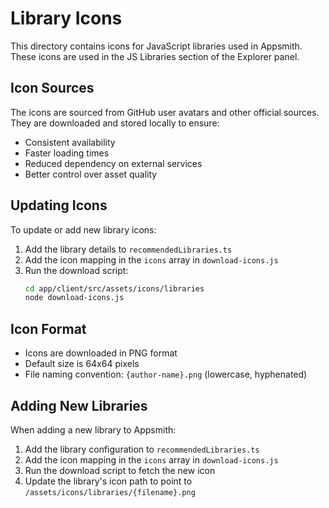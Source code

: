 # Library Icons

This directory contains icons for JavaScript libraries used in Appsmith. These icons are used in the JS Libraries section of the Explorer panel.

## Icon Sources
The icons are sourced from GitHub user avatars and other official sources. They are downloaded and stored locally to ensure:
- Consistent availability
- Faster loading times
- Reduced dependency on external services
- Better control over asset quality

## Updating Icons
To update or add new library icons:

1. Add the library details to `recommendedLibraries.ts`
2. Add the icon mapping in the `icons` array in `download-icons.js`
3. Run the download script:
   ```bash
   cd app/client/src/assets/icons/libraries
   node download-icons.js
   ```

## Icon Format
- Icons are downloaded in PNG format
- Default size is 64x64 pixels
- File naming convention: `{author-name}.png` (lowercase, hyphenated)

## Adding New Libraries
When adding a new library to Appsmith:
1. Add the library configuration to `recommendedLibraries.ts`
2. Add the icon mapping in the `icons` array in `download-icons.js`
3. Run the download script to fetch the new icon
4. Update the library's icon path to point to `/assets/icons/libraries/{filename}.png` 